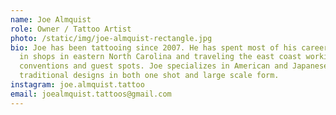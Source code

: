 ```yaml
---
name: Joe Almquist
role: Owner / Tattoo Artist
photo: /static/img/joe-almquist-rectangle.jpg
bio: Joe has been tattooing since 2007. He has spent most of his career working
  in shops in eastern North Carolina and traveling the east coast working
  conventions and guest spots. Joe specializes in American and Japanese
  traditional designs in both one shot and large scale form.
instagram: joe.almquist.tattoo
email: joealmquist.tattoos@gmail.com
---
```

